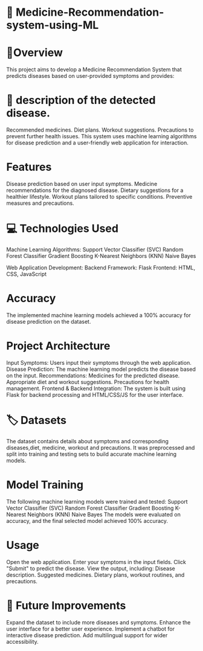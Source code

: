 # 📌 Medicine-Recommendation-system-using-ML

# 📝Overview
This project aims to develop a Medicine Recommendation System that predicts diseases based on user-provided symptoms and provides:

# 🔎 description of the detected disease.
Recommended medicines.
Diet plans.
Workout suggestions.
Precautions to prevent further health issues.
This system uses machine learning algorithms for disease prediction and a user-friendly web application for interaction.

# Features
Disease prediction based on user input symptoms.
Medicine recommendations for the diagnosed disease.
Dietary suggestions for a healthier lifestyle.
Workout plans tailored to specific conditions.
Preventive measures and precautions.
# 💻 Technologies Used
Machine Learning Algorithms:
Support Vector Classifier (SVC)
Random Forest Classifier
Gradient Boosting
K-Nearest Neighbors (KNN)
Naive Bayes

Web Application Development:
Backend Framework: Flask
Frontend: HTML, CSS, JavaScript

# Accuracy
The implemented machine learning models achieved a 100% accuracy for disease prediction on the dataset.

#  Project Architecture
Input Symptoms: Users input their symptoms through the web application.
Disease Prediction: The machine learning model predicts the disease based on the input.
Recommendations:
Medicines for the predicted disease.
Appropriate diet and workout suggestions.
Precautions for health management.
Frontend & Backend Integration: The system is built using Flask for backend processing and HTML/CSS/JS for the user interface.


#  🏷️ Datasets
The dataset contains details about symptoms and corresponding diseases,diet, medicine, workout and precautions. It was preprocessed and split into training and testing sets to build accurate machine learning models.

# Model Training
The following machine learning models were trained and tested:
Support Vector Classifier (SVC)
Random Forest Classifier
Gradient Boosting
K-Nearest Neighbors (KNN)
Naive Bayes
The models were evaluated on accuracy, and the final selected model achieved 100% accuracy.

# Usage
Open the web application.
Enter your symptoms in the input fields.
Click "Submit" to predict the disease.
View the output, including:
Disease description.
Suggested medicines.
Dietary plans, workout routines, and precautions.







# 🚀 Future Improvements
Expand the dataset to include more diseases and symptoms.
Enhance the user interface for a better user experience.
Implement a chatbot for interactive disease prediction.
Add multilingual support for wider accessibility.



